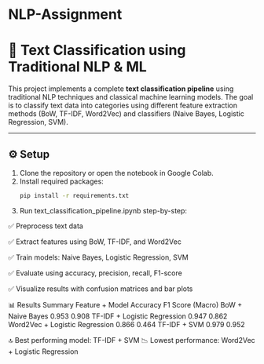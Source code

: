 # NLP-Assignment

# 🧠 Text Classification using Traditional NLP & ML

This project implements a complete **text classification pipeline** using traditional NLP techniques and classical machine learning models. The goal is to classify text data into categories using different feature extraction methods (BoW, TF-IDF, Word2Vec) and classifiers (Naive Bayes, Logistic Regression, SVM).

---

## ⚙️ Setup

1. Clone the repository or open the notebook in Google Colab.
2. Install required packages:
   ```bash
   pip install -r requirements.txt


3. Run text_classification_pipeline.ipynb step-by-step:

✅ Preprocess text data

✅ Extract features using BoW, TF-IDF, and Word2Vec

✅ Train models: Naive Bayes, Logistic Regression, SVM

✅ Evaluate using accuracy, precision, recall, F1-score

✅ Visualize results with confusion matrices and bar plots


📊 Results Summary
Feature + Model	Accuracy	F1 Score (Macro)
BoW + Naive Bayes	0.953	0.908
TF-IDF + Logistic Regression	0.947	0.862
Word2Vec + Logistic Regression	0.866	0.464
TF-IDF + SVM	0.979	0.952

🔝 Best performing model: TF-IDF + SVM
📉 Lowest performance: Word2Vec + Logistic Regression
